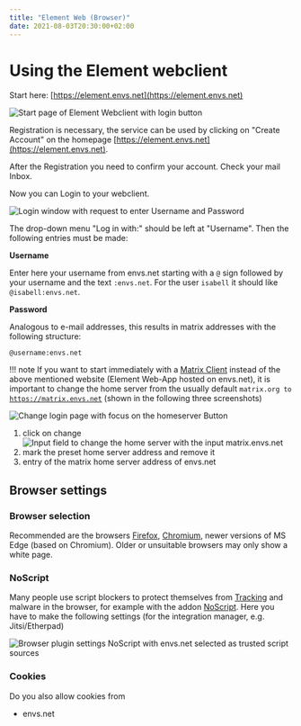 ```yaml
---
title: "Element Web (Browser)"
date: 2021-08-03T20:30:00+02:00
---
```


# Using the Element webclient

Start here: [https://element.envs.net](https://element.envs.net)

![Start page of Element Webclient with login button](/images/01_Welcome_en.png "Start page of Element Webclient with login button")

Registration is necessary, the service can be used by clicking on "Create Account" on the homepage [https://element.envs.net](https://element.envs.net).

After the Registration you need to confirm your account. Check your mail Inbox.

Now you can Login to your webclient.

![Login window with request to enter Username and Password](/images/02_Login1_en.png "Login window with request to enter Username and Password")

The drop-down menu "Log in with:" should be left at "Username". Then the following entries must be made:

**Username**

Enter here your username from envs.net starting with a `@` sign followed by your username and the text `:envs.net`. For the user `isabell` it should like `@isabell:envs.net`.

**Password**

Analogous to e-mail addresses, this results in matrix addresses with the following structure:

`@username:envs.net`

!!! note
	If you want to start immediately with a [Matrix Client](/clients/) instead of the above mentioned website (Element Web-App hosted on envs.net), it is important to change the home server from the usually default `matrix.org to` [`https://matrix.envs.net`](https://matrix.envs.net) (shown in the following three screenshots)

![Change login page with focus on the homeserver Button](/images/02_Login2_en.png "Change login page with focus on the homeserver Button")

1. click on change
![Input field to change the home server with the input matrix.envs.net](/images/02_Login3_en.png "Input field to change the home server with the input matrix.envs.net")
2. mark the preset home server address and remove it
3. entry of the matrix home server address of envs.net

## Browser settings

### Browser selection

Recommended are the browsers [Firefox](https://www.mozilla.org/de/firefox/new/), [Chromium](https://www.chromium.org/getting-involved/download-chromium), newer versions of MS Edge (based on Chromium). Older or unsuitable browsers may only show a white page.

### NoScript

Many people use script blockers to protect themselves from [Tracking](https://tu-dresden.de/tu-dresden/newsportal/news/datenschutz-beim-website-tracking) and malware in the browser, for example with the addon [NoScript](https://addons.mozilla.org/de/firefox/addon/noscript/). Here you have to make the following settings (for the integration manager, e.g. Jitsi/Etherpad)

![Browser plugin settings NoScript with envs.net selected as trusted script sources](/images/10_Sicherheit2_en.png "Browser plugin settings NoScript with envs.net selected as trusted script sources")

### Cookies

Do you also allow cookies from

- envs.net
